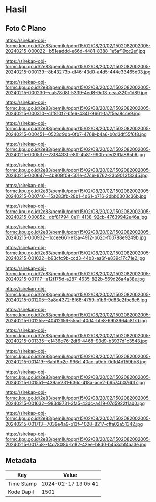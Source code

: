 # Hasil

## Foto C Plano

https://sirekap-obj-formc.kpu.go.id/2e83/pemilu/pdpr/15/02/08/20/02/1502082002005-20240215-000022--b51eaddd-e66d-4481-8388-1e5af19cc2ef.jpg

https://sirekap-obj-formc.kpu.go.id/2e83/pemilu/pdpr/15/02/08/20/02/1502082002005-20240215-000139--8b43273b-df46-43d0-a4d5-444e33465d03.jpg

https://sirekap-obj-formc.kpu.go.id/2e83/pemilu/pdpr/15/02/08/20/02/1502082002005-20240215-000230--ca578d8f-5339-4ed8-9df3-ceaa320c1d89.jpg

https://sirekap-obj-formc.kpu.go.id/2e83/pemilu/pdpr/15/02/08/20/02/1502082002005-20240215-000310--c1f810f7-bfe6-4341-9661-fa7f5ea8cce9.jpg

https://sirekap-obj-formc.kpu.go.id/2e83/pemilu/pdpr/15/02/08/20/02/1502082002005-20240215-000451--0523d9db-0fb7-4768-b4a6-b0d3df55f6f8.jpg

https://sirekap-obj-formc.kpu.go.id/2e83/pemilu/pdpr/15/02/08/20/02/1502082002005-20240215-000537--73f8433f-e8ff-4b81-990b-ded261a885b6.jpg

https://sirekap-obj-formc.kpu.go.id/2e83/pemilu/pdpr/15/02/08/20/02/1502082002005-20240215-000647--4b808f09-501e-47c6-9762-23b9013f3345.jpg

https://sirekap-obj-formc.kpu.go.id/2e83/pemilu/pdpr/15/02/08/20/02/1502082002005-20240215-000740--15a283fb-28b1-4d61-b716-2dbb0303c36b.jpg

https://sirekap-obj-formc.kpu.go.id/2e83/pemilu/pdpr/15/02/08/20/02/1502082002005-20240215-000852--dbf81794-0e11-4138-92cb-47639942e46a.jpg

https://sirekap-obj-formc.kpu.go.id/2e83/pemilu/pdpr/15/02/08/20/02/1502082002005-20240215-000932--1ccee661-e13a-4912-b62c-f00788e9249b.jpg

https://sirekap-obj-formc.kpu.go.id/2e83/pemilu/pdpr/15/02/08/20/02/1502082002005-20240215-001022--b93cfc9b-ccd3-44b3-aa6f-e839c17c71e2.jpg

https://sirekap-obj-formc.kpu.go.id/2e83/pemilu/pdpr/15/02/08/20/02/1502082002005-20240215-001117--a12f175d-a287-4635-822b-569d26a4a38e.jpg

https://sirekap-obj-formc.kpu.go.id/2e83/pemilu/pdpr/15/02/08/20/02/1502082002005-20240215-001205--3a8d4372-8f68-4759-b1b6-9d83e2fbc8e6.jpg

https://sirekap-obj-formc.kpu.go.id/2e83/pemilu/pdpr/15/02/08/20/02/1502082002005-20240215-001255--40412156-555d-40d4-bfe8-69b3964c8f7d.jpg

https://sirekap-obj-formc.kpu.go.id/2e83/pemilu/pdpr/15/02/08/20/02/1502082002005-20240215-001335--c1436d76-2df6-4468-93d9-b3937d1c3543.jpg

https://sirekap-obj-formc.kpu.go.id/2e83/pemilu/pdpr/15/02/08/20/02/1502082002005-20240215-001419--6abf6b2e-996d-40ac-a9db-0dfd4d159bb8.jpg

https://sirekap-obj-formc.kpu.go.id/2e83/pemilu/pdpr/15/02/08/20/02/1502082002005-20240215-001551--439ae231-636c-418a-ace2-b6574b076b17.jpg

https://sirekap-obj-formc.kpu.go.id/2e83/pemilu/pdpr/15/02/08/20/02/1502082002005-20240215-001632--983d9731-3fa5-43dc-a419-07d5922f1ad0.jpg

https://sirekap-obj-formc.kpu.go.id/2e83/pemilu/pdpr/15/02/08/20/02/1502082002005-20240215-001713--7039e4a9-b13f-4028-8217-cffa02a51342.jpg

https://sirekap-obj-formc.kpu.go.id/2e83/pemilu/pdpr/15/02/08/20/02/1502082002005-20240215-001758--f4d7808b-b182-42ee-b8d0-b453cbf4aa3e.jpg


## Metadata

| Key        | Value               |
| ---------- | ------------------- |
| Time Stamp | 2024-02-17 13:05:41 |
| Kode Dapil | 1501                |



